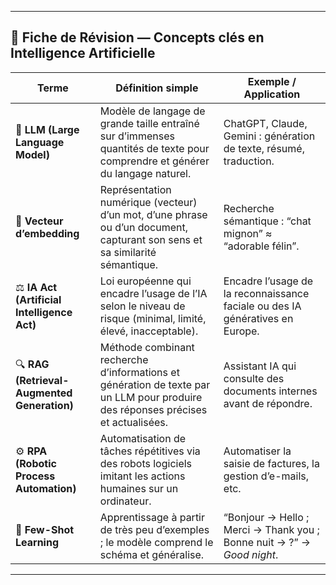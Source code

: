 
---

## 🧾 **Fiche de Révision — Concepts clés en Intelligence Artificielle**

| **Terme**                                   | **Définition simple**                                                                                                            | **Exemple / Application**                                                     |
| ------------------------------------------- | -------------------------------------------------------------------------------------------------------------------------------- | ----------------------------------------------------------------------------- |
| 🧠 **LLM (Large Language Model)**           | Modèle de langage de grande taille entraîné sur d’immenses quantités de texte pour comprendre et générer du langage naturel.     | ChatGPT, Claude, Gemini : génération de texte, résumé, traduction.            |
| 🔢 **Vecteur d’embedding**                  | Représentation numérique (vecteur) d’un mot, d’une phrase ou d’un document, capturant son sens et sa similarité sémantique.      | Recherche sémantique : “chat mignon” ≈ “adorable félin”.                      |
| ⚖️ **IA Act (Artificial Intelligence Act)** | Loi européenne qui encadre l’usage de l’IA selon le niveau de risque (minimal, limité, élevé, inacceptable).                     | Encadre l’usage de la reconnaissance faciale ou des IA génératives en Europe. |
| 🔍 **RAG (Retrieval-Augmented Generation)** | Méthode combinant recherche d’informations et génération de texte par un LLM pour produire des réponses précises et actualisées. | Assistant IA qui consulte des documents internes avant de répondre.           |
| ⚙️ **RPA (Robotic Process Automation)**     | Automatisation de tâches répétitives via des robots logiciels imitant les actions humaines sur un ordinateur.                    | Automatiser la saisie de factures, la gestion d’e-mails, etc.                 |
| 🎯 **Few-Shot Learning**                    | Apprentissage à partir de très peu d’exemples ; le modèle comprend le schéma et généralise.                                      | “Bonjour → Hello ; Merci → Thank you ; Bonne nuit → ?” → *Good night*.        |

---

